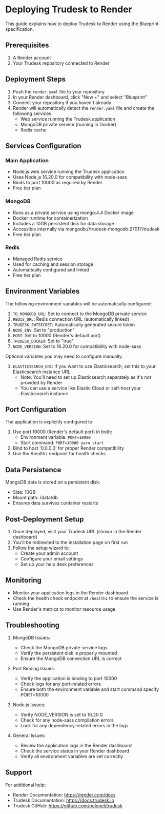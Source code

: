 # Deploying Trudesk to Render

This guide explains how to deploy Trudesk to Render using the Blueprint specification.

## Prerequisites

1. A Render account
2. Your Trudesk repository connected to Render

## Deployment Steps

1. Push the `render.yaml` file to your repository
2. In your Render dashboard, click "New +" and select "Blueprint"
3. Connect your repository if you haven't already
4. Render will automatically detect the `render.yaml` file and create the following services:
   - Web service running the Trudesk application
   - MongoDB private service (running in Docker)
   - Redis cache

## Services Configuration

### Main Application
- Node.js web service running the Trudesk application
- Uses Node.js 16.20.0 for compatibility with node-sass
- Binds to port 10000 as required by Render
- Free tier plan

### MongoDB
- Runs as a private service using mongo:4.4 Docker image
- Docker runtime for containerization
- Includes a 10GB persistent disk for data storage
- Accessible internally via mongodb://trudesk-mongodb:27017/trudesk
- Free tier plan

### Redis
- Managed Redis service
- Used for caching and session storage
- Automatically configured and linked
- Free tier plan

## Environment Variables

The following environment variables will be automatically configured:

1. `TD_MONGODB_URL`: Set to connect to the MongoDB private service
2. `REDIS_URL`: Redis connection URL (automatically linked)
3. `TRUDESK_JWTSECRET`: Automatically generated secure token
4. `NODE_ENV`: Set to "production"
5. `PORT`: Set to 10000 (Render's default port)
6. `TRUDESK_DOCKER`: Set to "true"
7. `NODE_VERSION`: Set to 16.20.0 for compatibility with node-sass

Optional variables you may need to configure manually:
1. `ELASTICSEARCH_URI`: If you want to use Elasticsearch, set this to your Elasticsearch instance URL
   - Note: You'll need to set up Elasticsearch separately as it's not provided by Render
   - You can use a service like Elastic Cloud or self-host your Elasticsearch instance

## Port Configuration

The application is explicitly configured to:
1. Use port 10000 (Render's default port) in both:
   - Environment variable: `PORT=10000`
   - Start command: `PORT=10000 yarn start`
2. Bind to host '0.0.0.0' for proper Render compatibility
3. Use the /healthz endpoint for health checks

## Data Persistence

MongoDB data is stored on a persistent disk:
- Size: 10GB
- Mount path: /data/db
- Ensures data survives container restarts

## Post-Deployment Setup

1. Once deployed, visit your Trudesk URL (shown in the Render dashboard)
2. You'll be redirected to the installation page on first run
3. Follow the setup wizard to:
   - Create your admin account
   - Configure your email settings
   - Set up your help desk preferences

## Monitoring

- Monitor your application logs in the Render dashboard
- Check the health check endpoint at `/healthz` to ensure the service is running
- Use Render's metrics to monitor resource usage

## Troubleshooting

1. MongoDB Issues:
   - Check the MongoDB private service logs
   - Verify the persistent disk is properly mounted
   - Ensure the MongoDB connection URL is correct

2. Port Binding Issues:
   - Verify the application is binding to port 10000
   - Check logs for any port-related errors
   - Ensure both the environment variable and start command specify PORT=10000

3. Node.js Issues:
   - Verify NODE_VERSION is set to 16.20.0
   - Check for any node-sass compilation errors
   - Look for any dependency-related errors in the logs

4. General Issues:
   - Review the application logs in the Render dashboard
   - Check the service status in your Render dashboard
   - Verify all environment variables are set correctly

## Support

For additional help:
- Render Documentation: https://render.com/docs
- Trudesk Documentation: https://docs.trudesk.io
- Trudesk GitHub: https://github.com/polonel/trudesk
